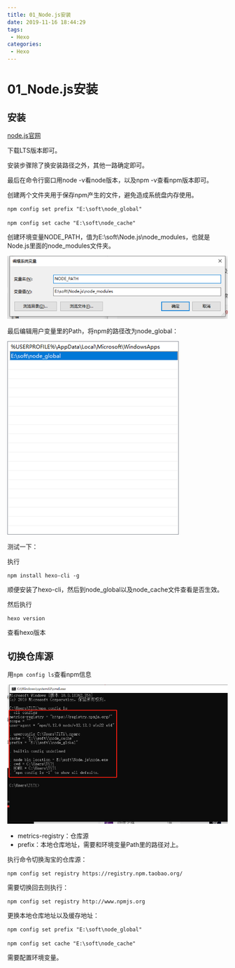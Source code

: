 ```yaml
---
title: 01_Node.js安装
date: 2019-11-16 18:44:29
tags: 
 - Hexo
categories:
 - Hexo
---
```


# 01_Node.js安装

## 安装

[node.js官网](https://nodejs.org/en/)

下载LTS版本即可。



安装步骤除了换安装路径之外，其他一路确定即可。



最后在命令行窗口用node -v看node版本，以及npm -v查看npm版本即可。



创建两个文件夹用于保存npm产生的文件，避免造成系统盘内存使用。

```shell
npm config set prefix "E:\soft\node_global"

npm config set cache "E:\soft\node_cache"
```



创建环境变量NODE_PATH，值为E:\soft\Node.js\node_modules，也就是Node.js里面的node_modules文件夹。

![image-20191116185931489](01_Node.js%E5%AE%89%E8%A3%85/image-20191116185931489.png)



最后编辑用户变量里的Path，将npm的路径改为node_global：

![image-20191116190247130](01_Node.js%E5%AE%89%E8%A3%85/image-20191116190247130.png)



测试一下：

执行

```shell
npm install hexo-cli -g
```

顺便安装了hexo-cli，然后到node_global以及node_cache文件查看是否生效。

然后执行

```shell
hexo version
```

查看hexo版本



## 切换仓库源

用`npm config ls`查看npm信息

![image-20191116190957535](01_Node.js%E5%AE%89%E8%A3%85/image-20191116190957535.png)

- metrics-registry：仓库源
- prefix：本地仓库地址，需要和环境变量Path里的路径对上。

执行命令切换淘宝的仓库源：

```shell
npm config set registry https://registry.npm.taobao.org/
```

需要切换回去则执行：

```shell
npm config set registry http://www.npmjs.org
```

更换本地仓库地址以及缓存地址：

```shell
npm config set prefix "E:\soft\node_global"

npm config set cache "E:\soft\node_cache"
```

需要配置环境变量。

